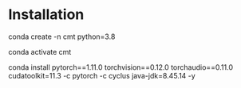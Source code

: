 # Installation
conda create -n cmt python=3.8

conda activate cmt

conda install pytorch==1.11.0 torchvision==0.12.0 torchaudio==0.11.0 cudatoolkit=11.3 -c pytorch -c cyclus java-jdk=8.45.14 -y
